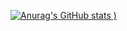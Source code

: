 [![Anurag's GitHub stats](https://github-readme-stats.vercel.app/api?username=binye&show_icons=true&theme=radical)
)](https://github.com/anuraghazra/github-readme-stats)
